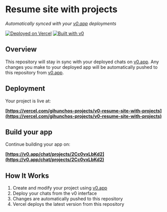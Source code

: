 # Resume site with projects

*Automatically synced with your [v0.app](https://v0.app) deployments*

[![Deployed on Vercel](https://img.shields.io/badge/Deployed%20on-Vercel-black?style=for-the-badge&logo=vercel)](https://vercel.com/gihunchos-projects/v0-resume-site-with-projects)
[![Built with v0](https://img.shields.io/badge/Built%20with-v0.app-black?style=for-the-badge)](https://v0.app/chat/projects/2Cc0vxLbKd2)

## Overview

This repository will stay in sync with your deployed chats on [v0.app](https://v0.app).
Any changes you make to your deployed app will be automatically pushed to this repository from [v0.app](https://v0.app).

## Deployment

Your project is live at:

**[https://vercel.com/gihunchos-projects/v0-resume-site-with-projects](https://vercel.com/gihunchos-projects/v0-resume-site-with-projects)**

## Build your app

Continue building your app on:

**[https://v0.app/chat/projects/2Cc0vxLbKd2](https://v0.app/chat/projects/2Cc0vxLbKd2)**

## How It Works

1. Create and modify your project using [v0.app](https://v0.app)
2. Deploy your chats from the v0 interface
3. Changes are automatically pushed to this repository
4. Vercel deploys the latest version from this repository